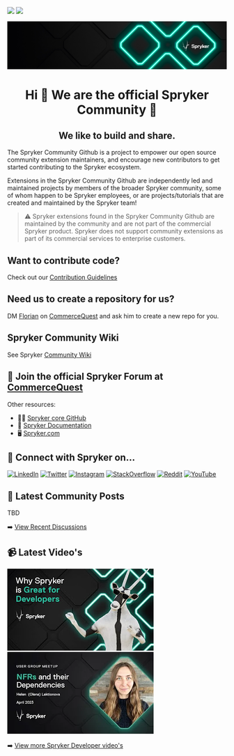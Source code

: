 <!---
spryker-community/.github is a ✨ special ✨ repository because its `README.md` (this file) appears on our GitHub profile.
You can click the Preview link to take a look at your changes.
--->
[![](https://img.shields.io/badge/Community_Forum-CommerceQuest-EC008C)](https://commercequest.space/) [![](https://cauldron.io/project/7882/export/svg/git_contributors.svg)](#contributors)
 

[![github-profile](https://github.com/spryker-community/.github/blob/main/profile/spryker-community-github-bg.png?raw=true)](https://www.spryker.com/community)
<h1 align="center">Hi 👋 We are the official Spryker Community</a> 👋</h1>
<h2 align="center">We like to build and share.</h2>

The Spryker Community Github is a project to empower our open source community extension maintainers, and encourage new contributors to get started contributing to the Spryker ecosystem. 

Extensions in the Spryker Community Github are independently led and maintained projects by members of the broader Spryker community, some of whom happen to be Spryker employees, or are projects/tutorials that are created and maintained by the Spryker team!

> :warning: Spryker extensions found in the Spryker Community Github are maintained by the community and are not part of the commercial Spryker product. Spryker does not support community extensions as part of its commercial services to enterprise customers.


## Want to contribute code?
Check out our [Contribution Guidelines](https://github.com/spryker-community/docs/blob/main/CONTRIBUTE.md)

## Need us to create a repository for us?
DM [Florian](https://commercequest.space/profile/fsmeier) on [CommerceQuest](https://commercequest.space/) and ask him to create a new repo for you.

## Spryker Community Wiki
See Spryker [Community Wiki](https://github.com/spryker-community/docs/wiki) 

## 🚀 Join the official Spryker Forum at [CommerceQuest](https://commercequest.space/)
Other resources:
- 👨‍💻 [Spryker core GitHub](https://github.com/spryker)
- 📄 [Spryker Documentation](https://docs.spryker.com/)
- 🖥 [Spryker.com](https://www.spryker.com)

## 🤝 Connect with Spryker on...
[![LinkedIn](https://img.shields.io/badge/LinkedIn-0077B5?style=for-the-badge&logo=linkedin&logoColor=white)](https://de.linkedin.com/company/spryker-systems-gmbh)
[![Twitter](https://img.shields.io/badge/Twitter-1DA1F2?style=for-the-badge&logo=twitter&logoColor=white)](https://twitter.com/sprysys)
[![Instagram](https://img.shields.io/badge/Instagram-E4405F?style=for-the-badge&logo=instagram&logoColor=white)](https://www.instagram.com/spryker/)
[![StackOverflow](https://img.shields.io/badge/Stack_Overflow-FE7A16?style=for-the-badge&logo=stack-overflow&logoColor=white)](https://stackoverflow.com/questions/tagged/spryker)
[![Reddit](https://img.shields.io/badge/Reddit-FF4500?style=for-the-badge&logo=reddit&logoColor=white)](https://www.reddit.com/r/spryker/)
[![YouTube](https://img.shields.io/badge/YouTube-%23FF0000.svg?style=for-the-badge&logo=YouTube&logoColor=white)](https://www.youtube.com/channel/UC6lVOEbqXxUh0W5FMTvlPDQ)

## 📝 Latest Community Posts

<!-- BLOG-POST-LIST:START -->
TBD
<!-- BLOG-POST-LIST:END -->
➡️ [View Recent Discussions](https://commercequest.space/discussions)

## 📹 Latest Video's

<!-- BEGIN YOUTUBE-CARDS -->
[![Why Spryker is great for Developers](https://github.com/spryker-community/.github/blob/main/profile/hq720.jpeg?raw=true)](https://www.youtube.com/watch?v=dK7SeH7t5MQ)
[![Non-Functional Requirements (NFRs) and their dependencies](https://raw.githubusercontent.com/spryker-community/.github/main/profile/nrfs.webp)](https://www.youtube.com/watch?v=IQ_duhgT2EA)
<!-- END YOUTUBE-CARDS -->
➡️ [View more Spryker Developer video's](https://www.youtube.com/watch?v=dK7SeH7t5MQ&list=PLJooqCSo73SiPKM3mlZzc7lGq5zEFQkRS)

